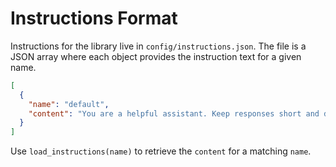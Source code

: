 # Instructions Format

Instructions for the library live in `config/instructions.json`. The file is a JSON array where each object provides the instruction text for a given name.

```json
[
  {
    "name": "default",
    "content": "You are a helpful assistant. Keep responses short and direct."
  }
]
```

Use `load_instructions(name)` to retrieve the `content` for a matching `name`.
